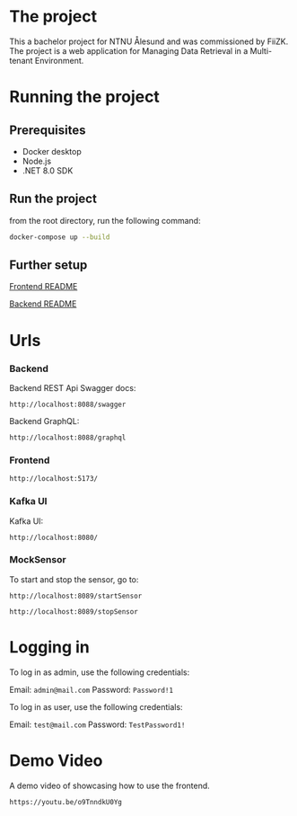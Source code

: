 # The project

This a bachelor project for NTNU Ålesund and was commissioned by FiiZK. The project is a web application for Managing Data Retrieval in a Multi-tenant Environment.

# Running the project

## Prerequisites

- Docker desktop
- Node.js
- .NET 8.0 SDK

## Run the project

from the root directory, run the following command:

```sh
docker-compose up --build
```

## Further setup

[Frontend README](frontend/README.md)

[Backend README](backend/README.md)

# Urls

### Backend

Backend REST Api Swagger docs:

```
http://localhost:8088/swagger
```

Backend GraphQL:

```
http://localhost:8088/graphql
```

### Frontend

```
http://localhost:5173/
```

### Kafka UI

Kafka UI:

```
http://localhost:8080/
```

### MockSensor

To start and stop the sensor, go to:

```
http://localhost:8089/startSensor
```

```
http://localhost:8089/stopSensor
```

# Logging in

To log in as admin, use the following credentials:

Email: `admin@mail.com`
Password: `Password!1`

To log in as user, use the following credentials:

Email: `test@mail.com`
Password: `TestPassword1!`

# Demo Video
A demo video of showcasing how to use the frontend.
```
https://youtu.be/o9TnndkU0Yg
```
